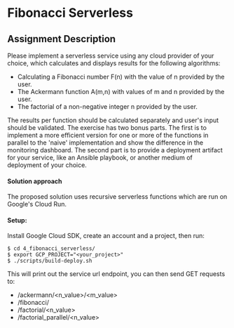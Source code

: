 # Fibonacci Serverless

## Assignment Description

Please implement a serverless service using any cloud provider of your choice, which calculates and displays results for the following algorithms:

* Calculating a Fibonacci number F(n) with the value of n provided by the user.
* The Ackermann function A(m,n) with values of m and n provided by the user.
* The factorial of a non-negative integer n provided by the user.

The results per function should be calculated separately and user's input should be validated. The exercise has 
two bonus parts. The first is to implement a more efficient version for one or more of the functions in parallel
to the 'naive' implementation and show the difference in the monitoring dashboard. The second part is to provide a
deployment artifact for your service, like an Ansible playbook, or another medium of deployment of your choice.

#### Solution approach

The proposed solution uses recursive serverless functions which are run on Google's Cloud Run.

#### Setup:
Install Google Cloud SDK, create an account and a project, then run:
```
$ cd 4_fibonacci_serverless/
$ export GCP_PROJECT="<your_project>"
$ ./scripts/build-deploy.sh
```

This will print out the service url endpoint, you can then send GET requests to:
* /ackermann/<n_value>/<m_value>
* /fibonacci/<index>
* /factorial/<n_value>
* /factorial_parallel/<n_value>